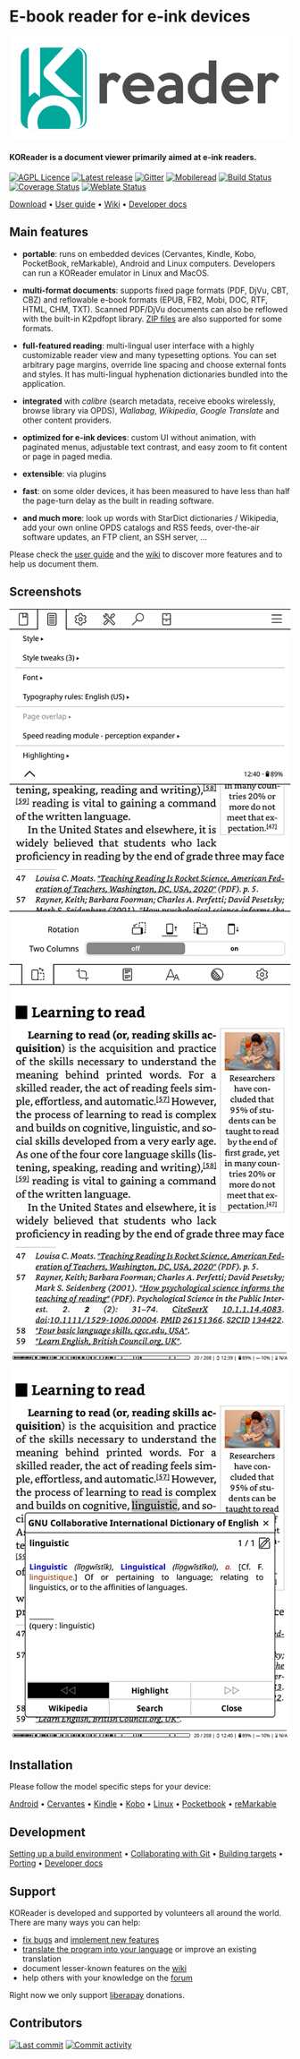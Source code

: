 # E-book reader for e-ink devices

[![KOReader](https://raw.githubusercontent.com/koreader/koreader.github.io/master/koreader-logo.png)](https://koreader.rocks/)

#### KOReader is a document viewer primarily aimed at e-ink readers.

[](#koreader-is-a-document-viewer-primarily-aimed-at-e-ink-readers)

[![AGPL Licence](https://camo.githubusercontent.com/5bb38e76b63285b53eefb8b5ec6047b0ea2e12c3e4aeb04358366b5c8a22266b/68747470733a2f2f696d672e736869656c64732e696f2f6769746875622f6c6963656e73652f6b6f7265616465722f6b6f726561646572)](https://github.com/koreader/koreader/blob/master/COPYING) [![Latest release](https://camo.githubusercontent.com/f0e1aa8bfa9e1a000beef74d8a3c6c82e5730eb272790a5640b442ef481b19d2/68747470733a2f2f696d672e736869656c64732e696f2f6769746875622f72656c656173652f6b6f7265616465722f6b6f7265616465722e737667)](https://github.com/koreader/koreader/releases) [![Gitter](https://camo.githubusercontent.com/7513ddfad8bc40022e947a027b821ea79e33194c3c01f540c0d541c385cacca0/68747470733a2f2f696d672e736869656c64732e696f2f6769747465722f726f6f6d2f6b6f7265616465722f6b6f7265616465723f636f6c6f723d726564)](https://gitter.im/koreader/koreader) [![Mobileread](https://camo.githubusercontent.com/93aec7413392831b748bcae5e985b60b91edf256d39015cee75ba483038396e7/68747470733a2f2f696d672e736869656c64732e696f2f62616467652f666f72756d2d6f6e5f6d6f62696c65726561642d6c6967687467726579)](http://www.mobileread.com/forums/forumdisplay.php?f=276) [![Build Status](https://camo.githubusercontent.com/c1ab248628b1eba39c7bd6231da7d4c4d2f09df39cce5da94e234331e1eea826/68747470733a2f2f636972636c6563692e636f6d2f67682f6b6f7265616465722f6b6f7265616465722e7376673f7374796c653d736869656c64)](https://circleci.com/gh/koreader/koreader) [![Coverage Status](https://camo.githubusercontent.com/ba8273e053b14d0b09437a11b82e8c0025ed5b42488798e7737e70e3049fa431/68747470733a2f2f636f6465636f762e696f2f67682f6b6f7265616465722f6b6f7265616465722f6272616e63682f6d61737465722f67726170682f62616467652e737667)](https://codecov.io/gh/koreader/koreader) [![Weblate Status](https://camo.githubusercontent.com/daac1cb6aa37b411df148843881e1144e1a4f7c5387114db23e928a911aed718/68747470733a2f2f686f737465642e7765626c6174652e6f72672f776964676574732f6b6f7265616465722f2d2f6b6f7265616465722f7376672d62616467652e737667)](https://hosted.weblate.org/engage/koreader/?utm_source=widget)

[Download](https://github.com/koreader/koreader/releases) • [User guide](http://koreader.rocks/user_guide/) • [Wiki](https://github.com/koreader/koreader/wiki) • [Developer docs](http://koreader.rocks/doc/)

## Main features

[](#main-features)

*   **portable**: runs on embedded devices (Cervantes, Kindle, Kobo, PocketBook, reMarkable), Android and Linux computers. Developers can run a KOReader emulator in Linux and MacOS.
    
*   **multi-format documents**: supports fixed page formats (PDF, DjVu, CBT, CBZ) and reflowable e-book formats (EPUB, FB2, Mobi, DOC, RTF, HTML, CHM, TXT). Scanned PDF/DjVu documents can also be reflowed with the built-in K2pdfopt library. [ZIP files](https://github.com/koreader/koreader/wiki/ZIP) are also supported for some formats.
    
*   **full-featured reading**: multi-lingual user interface with a highly customizable reader view and many typesetting options. You can set arbitrary page margins, override line spacing and choose external fonts and styles. It has multi-lingual hyphenation dictionaries bundled into the application.
    
*   **integrated** with _calibre_ (search metadata, receive ebooks wirelessly, browse library via OPDS), _Wallabag_, _Wikipedia_, _Google Translate_ and other content providers.
    
*   **optimized for e-ink devices**: custom UI without animation, with paginated menus, adjustable text contrast, and easy zoom to fit content or page in paged media.
    
*   **extensible**: via plugins
    
*   **fast**: on some older devices, it has been measured to have less than half the page-turn delay as the built in reading software.
    
*   **and much more**: look up words with StarDict dictionaries / Wikipedia, add your own online OPDS catalogs and RSS feeds, over-the-air software updates, an FTP client, an SSH server, …
    

Please check the [user guide](http://koreader.rocks/user_guide/) and the [wiki](https://github.com/koreader/koreader/wiki) to discover more features and to help us document them.

## Screenshots

[](#screenshots)

[![](https://github.com/koreader/koreader-artwork/raw/master/koreader-menu-thumbnail.png)](https://github.com/koreader/koreader-artwork/raw/master/koreader-menu.png) [![](https://github.com/koreader/koreader-artwork/raw/master/koreader-footnotes-thumbnail.png)](https://github.com/koreader/koreader-artwork/raw/master/koreader-footnotes.png) [![](https://github.com/koreader/koreader-artwork/raw/master/koreader-dictionary-thumbnail.png)](https://github.com/koreader/koreader-artwork/raw/master/koreader-dictionary.png)

## Installation

[](#installation)

Please follow the model specific steps for your device:

[Android](https://github.com/koreader/koreader/wiki/Installation-on-Android-devices) • [Cervantes](https://github.com/koreader/koreader/wiki/Installation-on-BQ-devices) • [Kindle](https://github.com/koreader/koreader/wiki/Installation-on-Kindle-devices) • [Kobo](https://github.com/koreader/koreader/wiki/Installation-on-Kobo-devices) • [Linux](https://github.com/koreader/koreader/wiki/Installation-on-desktop-linux) • [Pocketbook](https://github.com/koreader/koreader/wiki/Installation-on-PocketBook-devices) • [reMarkable](https://github.com/koreader/koreader/wiki/Installation-on-Remarkable)

## Development

[](#development)

[Setting up a build environment](https://github.com/koreader/koreader/blob/master/doc/Building.md) • [Collaborating with Git](https://github.com/koreader/koreader/blob/master/doc/Collaborating_with_Git.md) • [Building targets](https://github.com/koreader/koreader/blob/master/doc/Building_targets.md) • [Porting](https://github.com/koreader/koreader/blob/master/doc/Porting.md) • [Developer docs](http://koreader.rocks/doc/)

## Support

[](#support)

KOReader is developed and supported by volunteers all around the world. There are many ways you can help:

*   [fix bugs](https://github.com/koreader/koreader/issues?q=is%3Aopen+is%3Aissue+label%3Abug) and [implement new features](https://github.com/koreader/koreader/issues?q=is%3Aopen+is%3Aissue+label%3Aenhancement)
*   [translate the program into your language](https://hosted.weblate.org/engage/koreader/?utm_source=widget) or improve an existing translation
*   document lesser-known features on the [wiki](https://github.com/koreader/koreader/wiki)
*   help others with your knowledge on the [forum](http://www.mobileread.com/forums/forumdisplay.php?f=276)

Right now we only support [liberapay](https://liberapay.com/KOReader) donations.

## Contributors

[](#contributors)

[![Last commit](https://camo.githubusercontent.com/67345c78507e396cc6c9462876617c5de9d889023620822527a68bea7eca06dd/68747470733a2f2f696d672e736869656c64732e696f2f6769746875622f6c6173742d636f6d6d69742f6b6f7265616465722f6b6f7265616465723f636f6c6f723d6f72616e6765)](https://github.com/koreader/koreader/commits/master) [![Commit activity](https://camo.githubusercontent.com/1f46f03040612f161709c63f954f32574d180ae5c7c499457ebe654374d91977/68747470733a2f2f696d672e736869656c64732e696f2f6769746875622f636f6d6d69742d61637469766974792f6d2f6b6f7265616465722f6b6f726561646572)](https://github.com/koreader/koreader/pulse)